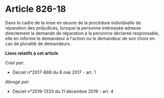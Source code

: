 # Article 826-18

Dans le cadre de la mise en œuvre de la procédure individuelle de réparation des préjudices, lorsque la personne intéressée
adresse directement la demande de réparation à la personne déclarée responsable, elle en informe le demandeur à l'action ou
le demandeur de son choix en cas de pluralité de demandeurs.

**Liens relatifs à cet article**

_Créé par_:

  - Décret n°2017-888 du 6 mai 2017 - art. 1

_Abrogé par_:

  - Décret n°2019-1333 du 11 décembre 2019 - art. 4
